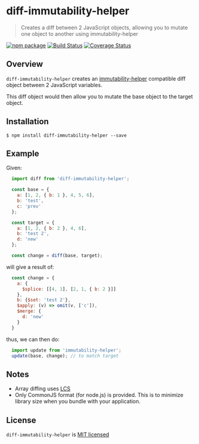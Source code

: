 # diff-immutability-helper

> Creates a diff between 2 JavaScript objects, allowing you to mutate one object to another using immutability-helper

[![npm package][npm-badge]][npm-link]
[![Build Status][build-badge]][build-link]
[![Coverage Status][coveralls-badge]][coveralls-link]

## Overview

`diff-immutability-helper` creates an [immutability-helper](https://www.npmjs.com/package/immutability-helper) compatible diff object between 2 JavaScript variables.

This diff object would then allow you to mutate the base object to the target object.

## Installation

```
$ npm install diff-immutability-helper --save
```

## Example

Given:

```js
  import diff from 'diff-immutability-helper';

  const base = {
    a: [1, 2, { b: 1 }, 4, 5, 6],
    b: 'test',
    c: 'prev'
  };

  const target = {
    a: [1, 2, { b: 2 }, 4, 6],
    b: 'test 2',
    d: 'new'
  };

  const change = diff(base, target);
```

will give a result of:

```js
  const change = {
    a: {
      $splice: [[4, 1], [2, 1, { b: 2 }]]
    },
    b: {$set: 'test 2'},
    $apply: (v) => omit(v, ['c']),
    $merge: {
      d: 'new'
    }
  }
```

thus, we can then do:

```js
  import update from 'immutability-helper';
  update(base, change); // to match target
```

## Notes

-   Array diffing uses [LCS](https://en.wikipedia.org/wiki/Longest_common_subsequence_problem)
-   Only CommonJS format (for node.js) is provided. This is to minimize library size when you bundle with your application.

## License

`diff-immutability-helper` is [MIT licensed](./LICENSE)

[npm-badge]: https://img.shields.io/npm/v/diff-immutability-helper.svg?style=flat-square
[npm-link]: https://www.npmjs.com/package/diff-immutability-helper

[build-badge]: https://img.shields.io/circleci/project/github/yeojz/diff-immutability-helper/master.svg?style=flat-square
[build-link]: https://circleci.com/gh/yeojz/diff-immutability-helper.svg

[coveralls-badge]: https://img.shields.io/coveralls/yeojz/diff-immutability-helper/master.svg?style=flat-square
[coveralls-link]: https://coveralls.io/github/yeojz/diff-immutability-helper
